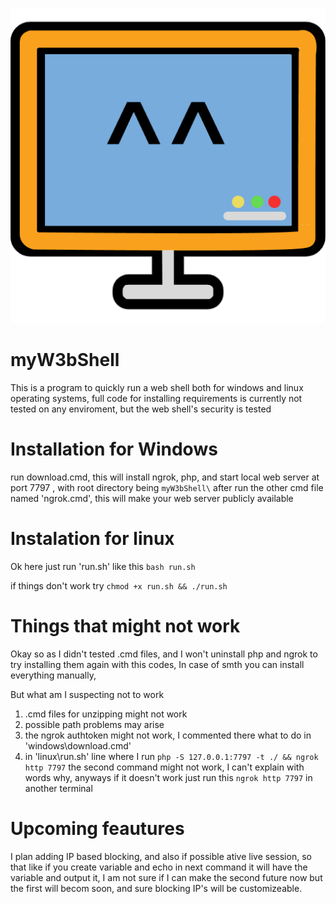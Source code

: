 ![alt text](https://github.com/Sevada797/myW3bShell/blob/main/Component%201.png?raw=true)



# myW3bShell
This is a program to quickly run a web shell both for windows and linux operating systems,
full code for installing requirements is currently not tested on any enviroment,
but the web shell's security is tested
# Installation for Windows

run download.cmd, this will install ngrok, php, and start 
local web server at port 7797 , with root directory being ```myW3bShell\```
after run the other cmd file named 'ngrok.cmd', this will make your web server publicly available

# Instalation for linux
Ok here just run 'run.sh' like this
```bash run.sh```

if things don't work try ```chmod +x run.sh && ./run.sh```

# Things that might not work

Okay so as I didn't tested .cmd files, and I won't uninstall php and ngrok to try installing them again with this codes,
In case of smth you can install everything manually,

But what am I suspecting not to work

1) .cmd files for unzipping might not work
2) possible path problems may arise
3) the ngrok authtoken might not work, I commented there what to do in 'windows\download.cmd'
4) in 'linux\run.sh' line where I run  ```php -S 127.0.0.1:7797 -t ./ && ngrok http 7797``` the second command might not work, I can't explain with words why, anyways
if it doesn't work just run this ```ngrok http 7797``` in another terminal

# Upcoming feautures

I plan adding IP based blocking, and also if possible ative live session, so that like if you create variable and echo in next command it will have the variable and output it,
I am not sure if I can make the second future now but the first will becom soon, and sure blocking IP's will be customizeable.

